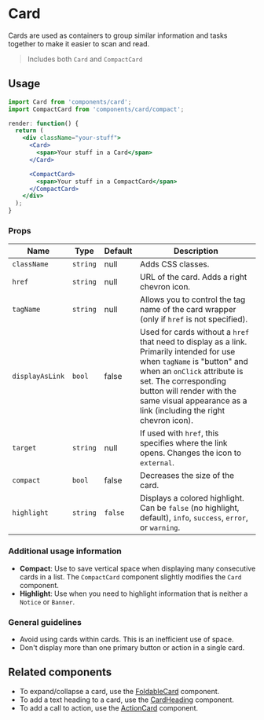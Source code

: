 Card
===

Cards are used as containers to group similar information and tasks together to make it easier to scan and read.

> Includes both `Card` and `CompactCard`

## Usage

```jsx
import Card from 'components/card';
import CompactCard from 'components/card/compact';

render: function() {
  return (
    <div className="your-stuff">
      <Card>
        <span>Your stuff in a Card</span>
      </Card>

      <CompactCard>
        <span>Your stuff in a CompactCard</span>
      </CompactCard>
    </div>
  );
}
```

### Props

Name | Type | Default | Description
--- | --- | --- | ---
`className` | `string` | null | Adds CSS classes.
`href` | `string` | null | URL of the card. Adds a right chevron icon.
`tagName` | `string` | null | Allows you to control the tag name of the card wrapper (only if `href` is not specified).
`displayAsLink` | `bool` | false | Used for cards without a `href` that need to display as a link. Primarily intended for use when `tagName` is "button" and when an `onClick` attribute is set. The corresponding button will render with the same visual appearance as a link (including the right chevron icon).
`target` | `string` | null | If used with `href`, this specifies where the link opens. Changes the icon to `external`.
`compact` | `bool` | false | Decreases the size of the card.
`highlight` | `string` | `false` | Displays a colored highlight. Can be `false` (no highlight, default), `info`, `success`, `error`, or `warning`.

### Additional usage information

* **Compact**: Use to save vertical space when displaying many consecutive cards in a list. The `CompactCard` component slightly modifies the `Card` component.
* **Highlight**: Use when you need to highlight information that is neither a `Notice` or `Banner`.

### General guidelines

* Avoid using cards within cards. This is an inefficient use of space.
* Don't display more than one primary button or action in a single card.

## Related components

* To expand/collapse a card, use the [FoldableCard](../foldable-card) component.
* To add a text heading to a card, use the [CardHeading](../card-heading) component.
* To add a call to action, use the [ActionCard](../action-card) component.
